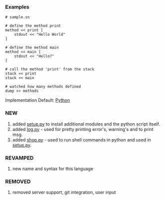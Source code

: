 ### Examples
```sn
# sample.sn

# define the method print
method << print [
    stdout << "Hello World"
]

# define the method main
method << main [
    stdout << "Hello?"
]

# call the method 'print' from the stack
stack << print
stack << main

# watched how many methods defined
dump >> methods

```

Implementation
  Default: [Python](https://python.org)


### NEW
1. added [setup.py](./setup.py) to install additional modules and the python script itself.
2. added [log.py](./scripts/log.py) - used for pretty printing error's, warning's and to print msg.
3. added [shop.py](./scripts/shop.py) - used to run shell commands in python and used in [setup.py](./setup.py).

### REVAMPED
1. new name and syntax for this language

### REMOVED
1. removed server support, git integration, user input
